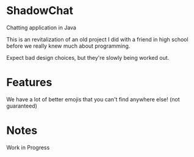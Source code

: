 # ShadowChat
Chatting application in Java

This is an revitalization of an old project I did with a friend in high school before we really knew much about programming.

Expect bad design choices, but they're slowly being worked out.

# Features
We have a lot of better emojis that you can't find anywhere else! (not guaranteed)

# Notes
Work in Progress
